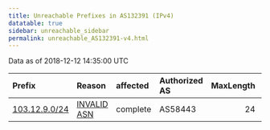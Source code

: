 ```yaml
---
title: Unreachable Prefixes in AS132391 (IPv4)
datatable: true
sidebar: unreachable_sidebar
permalink: unreachable_AS132391-v4.html
---
```


Data as of 2018-12-12 14:35:00 UTC


<div class="datatable-begin"></div>

| Prefix                                               | Reason                                                                                                | affected   | Authorized AS   |   MaxLength | Anchor                                       |   unreachable /24s |
|:-----------------------------------------------------|:------------------------------------------------------------------------------------------------------|:-----------|:----------------|------------:|:---------------------------------------------|-------------------:|
| [103.12.9.0/24](https://stat.ripe.net/103.12.9.0/24) | [INVALID ASN](https://rpki-validator.ripe.net/announcement-preview?asn=AS132391&prefix=103.12.9.0/24) | complete   | AS58443         |          24 | [APNIC](unreachable_APNIC_RPKI_Root-v4.html) |                  1 |

<div class="datatable-end"></div>